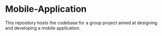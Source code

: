 # Mobile-Application
This repository hosts the codebase for a group project aimed at designing and developing a mobile application.
